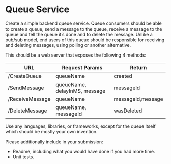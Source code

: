 
# Queue Service

Create a simple backend queue service. Queue consumers should be able to create a queue, send a message to the queue, receive a message to the queue and tell the queue it’s done and to delete the message. Unlike a pub/sub model, end users of this queue should be responsible for receiving and deleting messages, using polling or another alternative.

This should be a web server that exposes the following 4 methods:

| URL | Request Params | Return |
| ------------- | ------------- | ------------- |
| /CreateQueue  | queueName | created |
| /SendMessage  | queueName, delayInMS, message | messageId |
| /ReceiveMessage | queueName  | messageId,message |
| /DeleteMessage  | queueName, messageId | wasDeleted |


Use any languages, libraries, or frameworks, except for the queue itself which should be mostly your own invention.

Please additionally include in your submission:
* Readme, including what you would have done if you had more time.
* Unit tests.
